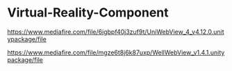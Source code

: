 # Virtual-Reality-Component

https://www.mediafire.com/file/6igbpf40j3zuf9t/UniWebView_4_v4.12.0.unitypackage/file

https://www.mediafire.com/file/mgze6t8j6k87uxp/WellWebView_v1.4.1.unitypackage/file

